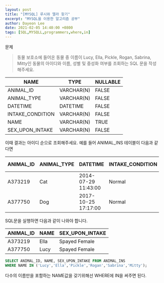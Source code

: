 ```yaml
---
layout: post
title: "[MYSQL] 루시와 엘라 찾기"
excerpt: "MYSQL을 이용한 알고리즘 공부"
author: Dayeon Lee
date: 2021-02-05 14:40:00 +0800
tags: [SQL,MYSQLL,programmers,where,in]
---
```


문제

> 동물 보호소에 들어온 동물 중 이름이 Lucy, Ella, Pickle, Rogan, Sabrina, Mitty인 동물의 아이디와 이름, 성별 및 중성화 여부를 조회하는 SQL 문을 작성해주세요.

|**NAME**|	**TYPE**|	**NULLABLE**|
|--|--|--|
|ANIMAL_ID	|VARCHAR(N)|	FALSE|
|ANIMAL_TYPE|	VARCHAR(N)	|FALSE|
|DATETIME	|DATETIME	|FALSE|
|INTAKE_CONDITION|	VARCHAR(N)	|FALSE|
|NAME	|VARCHAR(N)	|TRUE|
|SEX_UPON_INTAKE|	VARCHAR(N)	|FALSE|

이때 결과는 아이디 순으로 조회해주세요. 예를 들어 ANIMAL_INS 테이블이 다음과 같다면

|**ANIMAL_ID**|	**ANIMAL_TYPE**	|**DATETIME**	|**INTAKE_CONDITION**	|**NAME	**|**SEX_UPON_INTAKE**|
|--|--|--|--|--|--|
|A373219|	Cat	|2014-07-29 11:43:00	|Normal|	Ella	|Spayed Female|
|A377750|	Dog	|2017-10-25 17:17:00|	Normal	|Lucy|	Spayed Female|



SQL문을 실행하면 다음과 같이 나와야 합니다.

|**ANIMAL_ID**	|**NAM**E|	**SEX_UPON_INTAK**E|
|--|--|--|
|A373219	|Ella|Spayed Female|
|A377750	|Lucy	|Spayed Female|


```SQL
SELECT ANIMAL_ID, NAME, SEX_UPON_INTAKE FROM ANIMAL_INS 
WHERE NAME IN ('Lucy','Ella','Pickle','Rogan','Sabrina','Mitty');
```

다수의 이름만을 포함하는 NAME값을 갖기위해선 WHERE에 IN을 써주면 된다.   

